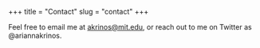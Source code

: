 +++
title = "Contact"
slug = "contact"
+++

Feel free to email me at akrinos@mit.edu, or reach out to me on Twitter as @ariannakrinos.